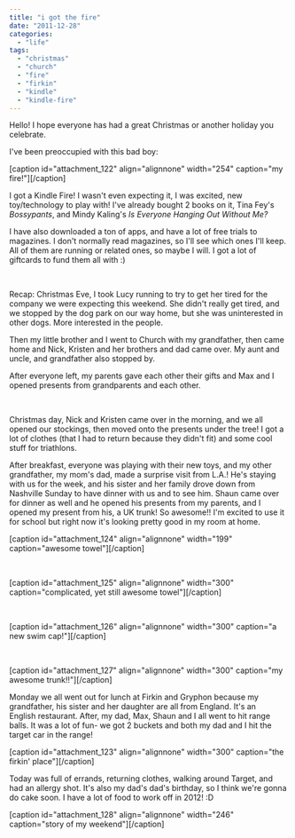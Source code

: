 ```yaml
---
title: "i got the fire"
date: "2011-12-28"
categories: 
  - "life"
tags: 
  - "christmas"
  - "church"
  - "fire"
  - "firkin"
  - "kindle"
  - "kindle-fire"
---
```


Hello! I hope everyone has had a great Christmas or another holiday you celebrate.

I've been preoccupied with this bad boy:

\[caption id="attachment\_122" align="alignnone" width="254" caption="my fire!"\]\[/caption\]

I got a Kindle Fire! I wasn't even expecting it, I was excited, new toy/technology to play with! I've already bought 2 books on it, Tina Fey's _Bossypants_, and Mindy Kaling's _Is Everyone Hanging Out Without Me?_ 

I have also downloaded a ton of apps, and have a lot of free trials to magazines. I don't normally read magazines, so I'll see which ones I'll keep. All of them are running or related ones, so maybe I will. I got a lot of giftcards to fund them all with :)

 

Recap: Christmas Eve, I took Lucy running to try to get her tired for the company we were expecting this weekend. She didn't really get tired, and we stopped by the dog park on our way home, but she was uninterested in other dogs. More interested in the people.

Then my little brother and I went to Church with my grandfather, then came home and Nick, Kristen and her brothers and dad came over. My aunt and uncle, and grandfather also stopped by.

After everyone left, my parents gave each other their gifts and Max and I opened presents from grandparents and each other.

 

Christmas day, Nick and Kristen came over in the morning, and we all opened our stockings, then moved onto the presents under the tree! I got a lot of clothes (that I had to return because they didn't fit) and some cool stuff for triathlons.

After breakfast, everyone was playing with their new toys, and my other grandfather, my mom's dad, made a surprise visit from L.A.! He's staying with us for the week, and his sister and her family drove down from Nashville Sunday to have dinner with us and to see him. Shaun came over for dinner as well and he opened his presents from my parents, and I opened my present from his, a UK trunk! So awesome!! I'm excited to use it for school but right now it's looking pretty good in my room at home.

\[caption id="attachment\_124" align="alignnone" width="199" caption="awesome towel"\]\[/caption\]

 

\[caption id="attachment\_125" align="alignnone" width="300" caption="complicated, yet still awesome towel"\]\[/caption\]

 

\[caption id="attachment\_126" align="alignnone" width="300" caption="a new swim cap!"\]\[/caption\]

 

\[caption id="attachment\_127" align="alignnone" width="300" caption="my awesome trunk!!"\]\[/caption\]

Monday we all went out for lunch at Firkin and Gryphon because my grandfather, his sister and her daughter are all from England. It's an English restaurant. After, my dad, Max, Shaun and I all went to hit range balls. It was a lot of fun- we got 2 buckets and both my dad and I hit the target car in the range!

\[caption id="attachment\_123" align="alignnone" width="300" caption="the firkin' place"\]\[/caption\]

Today was full of errands, returning clothes, walking around Target, and had an allergy shot. It's also my dad's dad's birthday, so I think we're gonna do cake soon. I have a lot of food to work off in 2012! :D

\[caption id="attachment\_128" align="alignnone" width="246" caption="story of my weekend"\]\[/caption\]
